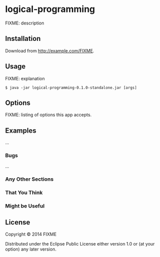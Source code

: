 # logical-programming

FIXME: description

## Installation

Download from http://example.com/FIXME.

## Usage

FIXME: explanation

    $ java -jar logical-programming-0.1.0-standalone.jar [args]

## Options

FIXME: listing of options this app accepts.

## Examples

...

### Bugs

...

### Any Other Sections
### That You Think
### Might be Useful

## License

Copyright © 2014 FIXME

Distributed under the Eclipse Public License either version 1.0 or (at
your option) any later version.
